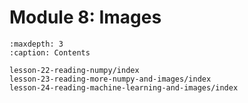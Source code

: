 # <i class="fas fa-layer-group"></i> Module 8: Images

```{toctree}
:maxdepth: 3
:caption: Contents

lesson-22-reading-numpy/index
lesson-23-reading-more-numpy-and-images/index
lesson-24-reading-machine-learning-and-images/index
```
